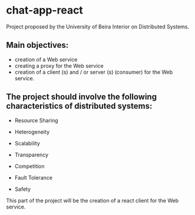 # chat-app-react
Project proposed by the University of Beira Interior on Distributed Systems.

## Main objectives:
- creation of a Web service
- creating a proxy for the Web service
- creation of a client (s) and / or server (s) (consumer) for the Web service.

## The project should involve the following characteristics of distributed systems:
- Resource Sharing
- Heterogeneity

- Scalability
- Transparency
- Competition
- Fault Tolerance
- Safety

This part of the project will be the creation of a react client for the Web service.
